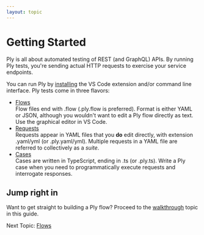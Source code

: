 ```yaml
---
layout: topic
---
```

# Getting Started
Ply is all about automated testing of REST (and GraphQL) APIs. By running Ply tests, 
you're sending actual HTTP requests to exercise your service endpoints.

You can run Ply by [installing](install) the VS Code extension and/or command line interface.
Ply tests come in three flavors:
  - [Flows](flows)  
    Flow files end with .flow (.ply.flow is preferred). Format is either YAML or JSON,
    although you wouldn't want to edit a Ply flow directly as text. Use the graphical editor
    in VS Code.
  - [Requests](requests)  
    Requests appear in YAML files that you **do** edit directly, with extension .yaml/yml (or .ply.yaml/yml).
    Multiple requests in a YAML file are referred to collectively as a *suite*.
  - [Cases](cases)  
    Cases are written in TypeScript, ending in .ts (or .ply.ts). Write a Ply case when you need to
    programmatically execute requests and interrogate responses.

## Jump right in
Want to get straight to building a Ply flow? Proceed to the [walkthrough](flows) topic in this guide.

Next Topic: [Flows](flows)